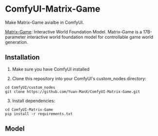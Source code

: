 # ComfyUI-Matrix-Game

Make Matrix-Game avialbe in ComfyUI.

[Matrix-Game](https://github.com/SkyworkAI/Matrix-Game): Interactive World Foundation Model. Matrix-Game is a 17B-parameter interactive world foundation model for controllable game world generation.


## Installation

1. Make sure you have ComfyUI installed

2. Clone this repository into your ComfyUI's custom_nodes directory:
```
cd ComfyUI/custom_nodes
git clone https://github.com/Yuan-ManX/ComfyUI-Matrix-Game.git
```

3. Install dependencies:
```
cd ComfyUI-Matrix-Game
pip install -r requirements.txt
```


## Model
